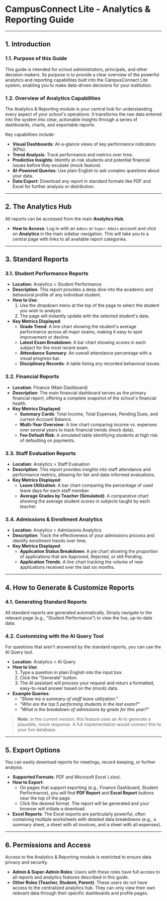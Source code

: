 # CampusConnect Lite - Analytics & Reporting Guide

---

## 1. Introduction

### 1.1. Purpose of this Guide
This guide is intended for school administrators, principals, and other decision-makers. Its purpose is to provide a clear overview of the powerful analytics and reporting capabilities built into the CampusConnect Lite system, enabling you to make data-driven decisions for your institution.

### 1.2. Overview of Analytics Capabilities
The Analytics & Reporting module is your central hub for understanding every aspect of your school's operations. It transforms the raw data entered into the system into clear, actionable insights through a series of dashboards, charts, and exportable reports.

Key capabilities include:
-   **Visual Dashboards**: At-a-glance views of key performance indicators (KPIs).
-   **Trend Analysis**: Track performance and metrics over time.
-   **Predictive Insights**: Identify at-risk students and potential financial issues before they escalate (mock feature).
-   **AI-Powered Queries**: Use plain English to ask complex questions about your data.
-   **Data Export**: Download any report in standard formats like PDF and Excel for further analysis or distribution.

---

## 2. The Analytics Hub

All reports can be accessed from the main **Analytics Hub**.

-   **How to Access**: Log in with an `Admin` or `Super-Admin` account and click on **Analytics** in the main sidebar navigation. This will take you to a central page with links to all available report categories.

---

## 3. Standard Reports

### 3.1. Student Performance Reports
-   **Location**: Analytics > Student Performance
-   **Description**: This report provides a deep dive into the academic and behavioral profile of any individual student.
-   **How to Use**:
    1.  Use the dropdown menu at the top of the page to select the student you wish to analyze.
    2.  The page will instantly update with the selected student's data.
-   **Key Metrics Displayed**:
    -   **Grade Trend**: A line chart showing the student's average performance across all major exams, making it easy to spot improvement or decline.
    -   **Latest Exam Breakdown**: A bar chart showing scores in each subject for the most recent exam.
    -   **Attendance Summary**: An overall attendance percentage with a visual progress bar.
    -   **Disciplinary Records**: A table listing any recorded behavioral issues.

### 3.2. Financial Reports
-   **Location**: Finance (Main Dashboard)
-   **Description**: The main financial dashboard serves as the primary financial report, offering a complete snapshot of the school's financial health.
-   **Key Metrics Displayed**:
    -   **Summary Cards**: Total Income, Total Expenses, Pending Dues, and current Account Balance.
    -   **Multi-Year Overview**: A line chart comparing income vs. expenses over several years to track financial trends (mock data).
    -   **Fee Default Risk**: A simulated table identifying students at high risk of defaulting on payments.

### 3.3. Staff Evaluation Reports
-   **Location**: Analytics > Staff Evaluation
-   **Description**: This report provides insights into staff attendance and performance metrics, allowing for fair and data-informed evaluations.
-   **Key Metrics Displayed**:
    -   **Leave Utilization**: A bar chart comparing the percentage of used leave days for each staff member.
    -   **Average Grades by Teacher (Simulated)**: A comparative chart showing the average student scores in subjects taught by each teacher.

### 3.4. Admissions & Enrollment Analytics
-   **Location**: Analytics > Admissions Analytics
-   **Description**: Track the effectiveness of your admissions process and identify enrollment trends over time.
-   **Key Metrics Displayed**:
    -   **Application Status Breakdown**: A pie chart showing the proportion of applications that are Approved, Rejected, or still Pending.
    -   **Application Trends**: A line chart tracking the volume of new applications received over the last six months.

---

## 4. How to Generate & Customize Reports

### 4.1. Generating Standard Reports
All standard reports are generated automatically. Simply navigate to the relevant page (e.g., "Student Performance") to view the live, up-to-date data.

### 4.2. Customizing with the AI Query Tool
For questions that aren't answered by the standard reports, you can use the AI Query tool.

-   **Location**: Analytics > AI Query
-   **How to Use**:
    1.  Type a question in plain English into the input box.
    2.  Click the "Generate" button.
    3.  The AI assistant will process your request and return a formatted, easy-to-read answer based on the (mock) data.
-   **Example Queries**:
    -   *"Show me a summary of staff leave utilization."*
    -   *"Who are the top 5 performing students in the last exam?"*
    -   *"What is the breakdown of admissions by grade for this year?"*

> **Note**: In the current version, this feature uses an AI to generate a plausible, mock response. A full implementation would connect this to your live database.

---

## 5. Export Options

You can easily download reports for meetings, record-keeping, or further analysis.

-   **Supported Formats**: PDF and Microsoft Excel (.xlsx).
-   **How to Export**:
    -   On pages that support exporting (e.g., Finance Dashboard, Student Performance), you will find **PDF Report** and **Excel Report** buttons near the top of the page.
    -   Click the desired format. The report will be generated and your browser will initiate a download.
-   **Excel Reports**: The Excel exports are particularly powerful, often containing multiple worksheets with detailed data breakdowns (e.g., a summary sheet, a sheet with all invoices, and a sheet with all expenses).

---

## 6. Permissions and Access
Access to the Analytics & Reporting module is restricted to ensure data privacy and security.

-   **Admin & Super-Admin Roles**: Users with these roles have full access to all reports and analytics features described in this guide.
-   **Other Roles (Teacher, Student, Parent)**: These users do not have access to the centralized analytics hub. They can only view their own relevant data through their specific dashboards and profile pages.
